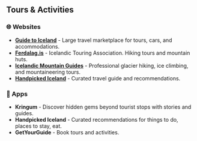 ## Tours & Activities

### 🌐 Websites

- **<a href="https://guidetoiceland.is/" target="_blank">Guide to Iceland</a>** - Large travel marketplace for tours, cars, and accommodations.
- **<a href="https://www.ferdalag.is/" target="_blank">Ferdalag.is</a>** - Icelandic Touring Association. Hiking tours and mountain huts.
- **<a href="https://www.icelandicmountainguides.is/" target="_blank">Icelandic Mountain Guides</a>** - Professional glacier hiking, ice climbing, and mountaineering tours.
- **<a href="https://handpickediceland.is" target="_blank">Handpicked Iceland</a>** - Curated travel guide and recommendations.

### 📱 Apps

- **Kringum** - Discover hidden gems beyond tourist stops with stories and guides.
- **Handpicked Iceland** - Curated recommendations for things to do, places to stay, eat.
- **GetYourGuide** - Book tours and activities.
